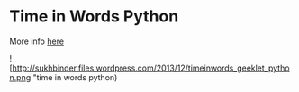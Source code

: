 # Time in Words Python

More info [here](http://sukhbinder.wordpress.com/2013/12/29/time-in-words-with-python/)

![http://sukhbinder.files.wordpress.com/2013/12/timeinwords_geeklet_python.png "time in words python)
